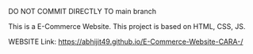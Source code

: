 DO NOT COMMIT DIRECTLY TO main branch

This is a E-Commerce Website. This project is based on HTML, CSS, JS.

WEBSITE Link:
https://abhijit49.github.io/E-Commerce-Website-CARA-/

